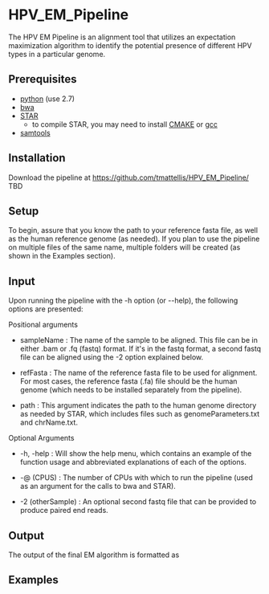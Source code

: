 # HPV_EM_Pipeline

The HPV EM Pipeline is an alignment tool that utilizes an expectation maximization algorithm to identify the potential presence of different HPV types in a particular genome. 

## Prerequisites
  - [python](https://www.python.org/) (use 2.7)
  - [bwa](http://bio-bwa.sourceforge.net/)
  - [STAR](https://github.com/alexdobin/STAR)
    - to compile STAR, you may need to install [CMAKE](https://cmake.org/) or [gcc](https://gcc.gnu.org/)
  - [samtools](http://samtools.sourceforge.net/)
  
## Installation
  Download the pipeline at https://github.com/tmattellis/HPV_EM_Pipeline/
  TBD
  
## Setup
  To begin, assure that you know the path to your reference fasta file, as well as the human reference genome (as needed). If you plan to use the pipeline on multiple files of the same name, multiple folders will be created (as shown in the Examples section).
  
## Input
  Upon running the pipeline with the -h option (or --help), the following options are presented:
  
  Positional arguments
  - sampleName : The name of the sample to be aligned. This file can be in either .bam or .fq (fastq) format. If it's in the fastq format, a second fastq file can be aligned using the -2 option explained below.
  
  - refFasta : The name of the reference fasta file to be used for alignment. For most cases, the reference fasta (.fa) file should be the human genome (which needs to be installed separately from the pipeline).
  
  - path : This argument indicates the path to the human genome directory as needed by STAR, which includes files such as genomeParameters.txt and chrName.txt.  
  
  Optional Arguments 
  - -h, -help : Will show the help menu, which contains an example of the function usage and abbreviated explanations of each of the options.
  
  - -@ (CPUS) : The number of CPUs with which to run the pipeline (used as an argument for the calls to bwa and STAR).
  
  - -2 (otherSample) : An optional second fastq file that can be provided to produce paired end reads.

## Output
  The output of the final EM algorithm is formatted as 

## Examples

